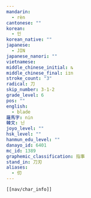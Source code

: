 ```yaml
---
mandarin:
  - rèn
cantonese: ""
korean:
  - 인
korean_native: ""
japanese:
  - JIN
japanese_nanori: ""
vietnamese:
middle_chinese_initial: ȵ
middle_chinese_final: iɪn
stroke_count: "3"
radical: 刀
skip_number: 3-1-2
grade_level: 6
pos: ""
english:
  - blade
羅馬字: nin
韓文: 닌
joyo_level: ""
hsk_level: ""
hanmun_edu_level: ""
danayo_id: 6401
mc_id: 1389
graphemic_classification: 指事
stand_in: 刀刃
aliases:
  - 仞
---
```

```meta-bind-embed
[[nav/char_info]]
```